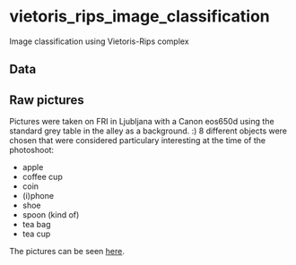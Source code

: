 # vietoris_rips_image_classification
Image classification using Vietoris-Rips complex

## Data 

## Raw pictures
Pictures were taken on FRI in Ljubljana with a Canon eos650d using the standard grey table in the alley as a background. :)
8 different objects were chosen that were considered particulary interesting at the time of the photoshoot:
* apple
* coffee cup
* coin
* (i)phone
* shoe
* spoon (kind of)
* tea bag
* tea cup

The pictures can be seen [here](https://www.dropbox.com/sh/8g2h9kti1uxqakn/AAApoSvz7kkA7ZtFmhJQa8wta?dl=0).
